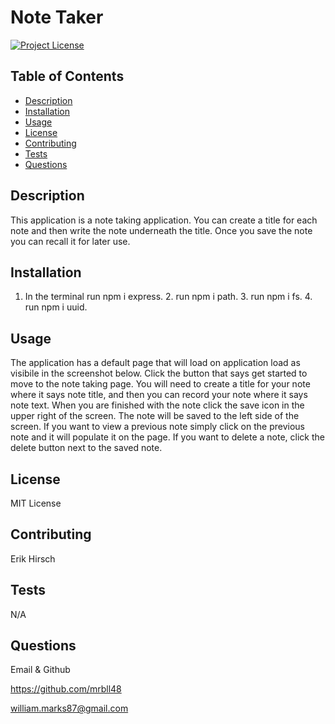 # Note Taker
[![Project License](https://img.shields.io/badge/License-MIT%20License-blue)](https://choosealicense.com)

## Table of Contents
* [Description](#description)
* [Installation](#installation)
* [Usage](#usage)
* [License](#license)
* [Contributing](#contributing)
* [Tests](#tests)
* [Questions](#questions)

## Description 
This application is a note taking application. You can create a title for each note and then write the note underneath the title. Once you save the note you can recall it  for later use. 

## Installation
1. In the terminal run npm i express. 2. run npm i path. 3. run npm i fs. 4. run npm i uuid. 

## Usage
The application has a default page that will load on application load as visibile in the screenshot below. Click the button that says get started to move to the note taking page. You will need to create a title for your note where it says note title, and then you can record your note where it says note text. When you are finished with the note click the save icon in the upper right of the screen. The note will be saved to the left side of the screen. If you want to view a previous note simply click on the previous note and it will populate it on the page. If you want to delete a note, click the delete button next to the saved note. 

## License
MIT License

## Contributing
Erik Hirsch

## Tests
N/A

## Questions
Email & Github

https://github.com/mrbll48

william.marks87@gmail.com